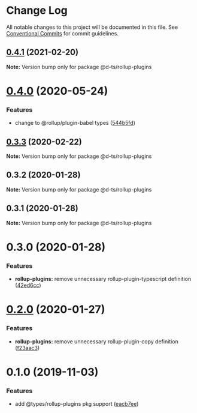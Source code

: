 # Change Log

All notable changes to this project will be documented in this file.
See [Conventional Commits](https://conventionalcommits.org) for commit guidelines.

## [0.4.1](https://github.com/rx-ts/types/compare/@d-ts/rollup-plugins@0.4.0...@d-ts/rollup-plugins@0.4.1) (2021-02-20)

**Note:** Version bump only for package @d-ts/rollup-plugins





# [0.4.0](https://github.com/rx-ts/types/compare/@d-ts/rollup-plugins@0.3.3...@d-ts/rollup-plugins@0.4.0) (2020-05-24)


### Features

* change to @rollup/plugin-babel types ([544b5fd](https://github.com/rx-ts/types/commit/544b5fdcb44a2c6c63ba9391752bef8affad4711))





## [0.3.3](https://github.com/rx-ts/types/compare/@d-ts/rollup-plugins@0.3.2...@d-ts/rollup-plugins@0.3.3) (2020-02-22)

**Note:** Version bump only for package @d-ts/rollup-plugins





## 0.3.2 (2020-01-28)

**Note:** Version bump only for package @d-ts/rollup-plugins





## 0.3.1 (2020-01-28)

**Note:** Version bump only for package @d-ts/rollup-plugins





# 0.3.0 (2020-01-28)


### Features

* **rollup-plugins:** remove unnecessary rollup-plugin-typescript definition ([42ed6cc](https://github.com/rx-ts/types/commit/42ed6cca2c473a463035c105760428d96dca0a75))





# [0.2.0](https://github.com/rx-ts/types/compare/@d-ts/rollup-plugins@0.1.0...@d-ts/rollup-plugins@0.2.0) (2020-01-27)


### Features

* **rollup-plugins:** remove unnecessary rollup-plugin-copy definition ([f23aac3](https://github.com/rx-ts/types/commit/f23aac3be75167f3fd28f60a947b116b1aa342dd))





# 0.1.0 (2019-11-03)


### Features

* add @types/rollup-plugins pkg support ([eacb7ee](https://github.com/rx-ts/types/commit/eacb7ee5f5412725964bb93467ce59f95588e96b))
